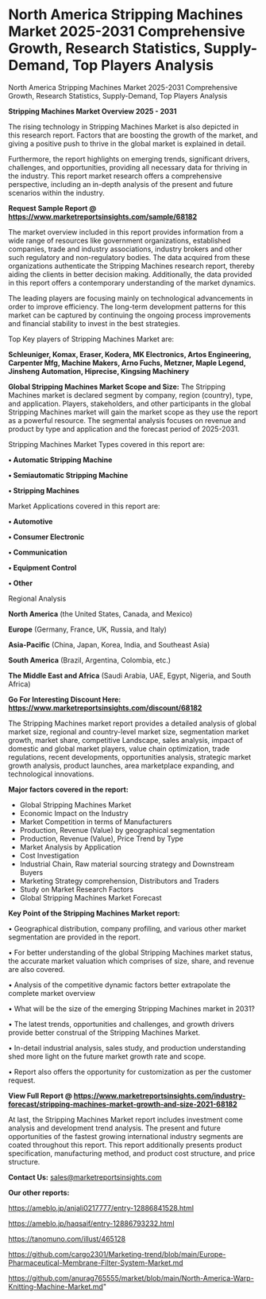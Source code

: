 # North America Stripping Machines Market 2025-2031 Comprehensive Growth, Research Statistics, Supply-Demand,  Top Players Analysis
North America Stripping Machines Market 2025-2031 Comprehensive Growth, Research Statistics, Supply-Demand,  Top Players Analysis

<Strong> Stripping Machines Market Overview 2025 - 2031</strong>

The rising technology in Stripping Machines Market is also depicted in this research report. Factors that are boosting the growth of the market, and giving a positive push to thrive in the global market is explained in detail.

Furthermore, the report highlights on emerging trends, significant drivers, challenges, and opportunities, providing all necessary data for thriving in the industry. This report market research offers a comprehensive perspective, including an in-depth analysis of the present and future scenarios within the industry.

<strong>Request Sample Report @ <a href=https://www.marketreportsinsights.com/sample/68182>https://www.marketreportsinsights.com/sample/68182</a></strong>

The market overview included in this report provides information from a wide range of resources like government organizations, established companies, trade and industry associations, industry brokers and other such regulatory and non-regulatory bodies. The data acquired from these organizations authenticate the Stripping Machines research report, thereby aiding the clients in better decision making. Additionally, the data provided in this report offers a contemporary understanding of the market dynamics.

The leading players are focusing mainly on technological advancements in order to improve efficiency. The long-term development patterns for this market can be captured by continuing the ongoing process improvements and financial stability to invest in the best strategies.

Top Key players of Stripping Machines Market are:

<strong>Schleuniger, Komax, Eraser, Kodera, MK Electronics, Artos Engineering, Carpenter Mfg, Machine Makers, Arno Fuchs, Metzner, Maple Legend, Jinsheng Automation, Hiprecise, Kingsing Machinery</strong>

<strong><b>Global Stripping Machines Market Scope and Size:</b></strong>
The Stripping Machines market is declared segment by company, region (country), type, and application. Players, stakeholders, and other participants in the global Stripping Machines market will gain the market scope as they use the report as a powerful resource. The segmental analysis focuses on revenue and product by type and application and the forecast period of 2025-2031.

Stripping Machines Market Types covered in this report are:

<strong>• Automatic Stripping Machine

• Semiautomatic Stripping Machine

• Stripping Machines</strong>

Market Applications covered in this report are:

<strong>• Automotive

• Consumer Electronic

• Communication

• Equipment Control

• Other</strong> 

Regional Analysis

<strong>North America</strong> (the United States, Canada, and Mexico)

<strong>Europe</strong> (Germany, France, UK, Russia, and Italy)

<strong>Asia-Pacific</strong> (China, Japan, Korea, India, and Southeast Asia)

<strong>South America</strong> (Brazil, Argentina, Colombia, etc.)

<strong>The Middle East and Africa</strong> (Saudi Arabia, UAE, Egypt, Nigeria, and South Africa)

<strong>Go For Interesting Discount Here: <a href=https://www.marketreportsinsights.com/discount/68182>https://www.marketreportsinsights.com/discount/68182</a></strong>

The Stripping Machines market report provides a detailed analysis of global market size, regional and country-level market size, segmentation market growth, market share, competitive Landscape, sales analysis, impact of domestic and global market players, value chain optimization, trade regulations, recent developments, opportunities analysis, strategic market growth analysis, product launches, area marketplace expanding, and technological innovations.

<strong><b>Major factors covered in the report:</b></strong>
<ul>
  <li>Global Stripping Machines Market </li>
  <li>Economic Impact on the Industry</li>
  <li>Market Competition in terms of Manufacturers</li>
  <li>Production, Revenue (Value) by geographical segmentation</li>
  <li>Production, Revenue (Value), Price Trend by Type</li>
  <li>Market Analysis by Application</li>
  <li>Cost Investigation</li>
  <li>Industrial Chain, Raw material sourcing strategy and Downstream Buyers</li>
  <li>Marketing Strategy comprehension, Distributors and Traders</li>
  <li>Study on Market Research Factors</li>
  <li>Global Stripping Machines Market Forecast</li>
</ul>

<strong><b>Key Point of the Stripping Machines Market report:</b></strong>

• Geographical distribution, company profiling, and various other market segmentation are provided in the report.

• For better understanding of the global Stripping Machines market status, the accurate market valuation which comprises of size, share, and revenue are also covered.

• Analysis of the competitive dynamic factors better extrapolate the complete market overview

• What will be the size of the emerging Stripping Machines market in 2031?

• The latest trends, opportunities and challenges, and growth drivers provide better construal of the Stripping Machines Market.

• In-detail industrial analysis, sales study, and production understanding shed more light on the future market growth rate and scope.

• Report also offers the opportunity for customization as per the customer request.

<strong><b>View Full Report @ <a href=https://www.marketreportsinsights.com/industry-forecast/stripping-machines-market-growth-and-size-2021-68182>https://www.marketreportsinsights.com/industry-forecast/stripping-machines-market-growth-and-size-2021-68182</a></b></strong>


At last, the Stripping Machines Market report includes investment come analysis and development trend analysis. The present and future opportunities of the fastest growing international industry segments are coated throughout this report. This report additionally presents product specification, manufacturing method, and product cost structure, and price structure.

<strong>Contact Us:</strong>
sales@marketreportsinsights.com

<strong>Our other reports:</strong>

<a href=https://ameblo.jp/anjali0217777/entry-12886841528.html>https://ameblo.jp/anjali0217777/entry-12886841528.html</a>

<a href=https://ameblo.jp/haqsaif/entry-12886793232.html>https://ameblo.jp/haqsaif/entry-12886793232.html</a>

<a href=https://tanomuno.com/illust/465128>https://tanomuno.com/illust/465128</a>

<a href=https://github.com/cargo2301/Marketing-trend/blob/main/Europe-Pharmaceutical-Membrane-Filter-System-Market.md>https://github.com/cargo2301/Marketing-trend/blob/main/Europe-Pharmaceutical-Membrane-Filter-System-Market.md</a>

<a href=https://github.com/anurag765555/market/blob/main/North-America-Warp-Knitting-Machine-Market.md>https://github.com/anurag765555/market/blob/main/North-America-Warp-Knitting-Machine-Market.md</a>"
